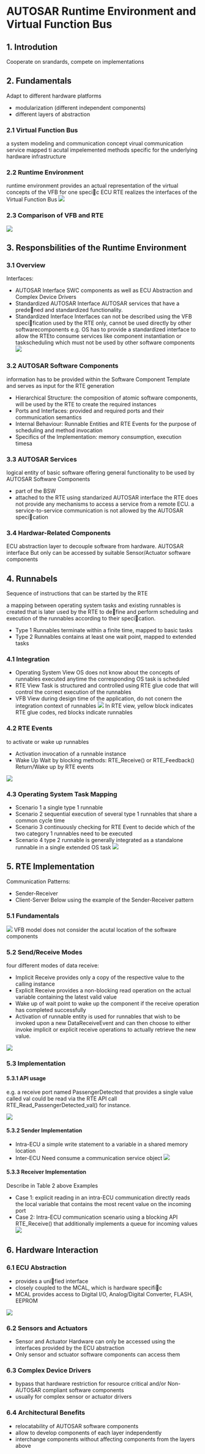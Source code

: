 # AUTOSAR Runtime Environment and Virtual Function Bus
## 1. Introdution
Cooperate on srandards, compete on implementations

## 2. Fundamentals
Adapt to different hardware platforms
* modularization (different independent components)
* different layers of abstraction

### 2.1 Virtual Function Bus
a system modeling and communication concept
virual communication service
mapped ti acutal impelemented methods specific for the underlying hardware infrastructure

### 2.2 Runtime Environment
runtime environment provides an actual representation of the virtual concepts of the VFB for one specic ECU
RTE realizes the interfaces of the Virtual Function Bus
![](Fig2.png)

### 2.3 Comparison of VFB and RTE
![](Fig3.png)

## 3. Responsbilities of the Runtime Environment
### 3.1 Overview
Interfaces:
* AUTOSAR Interface
SWC components as well as ECU Abstraction and Complex Device Drivers
* Standardized AUTOSAR Interface
AUTOSAR services that have a predened and standardized functionality.
* Standardized Interface
Interfaces can not be described using the VFB specification
used by the RTE only, cannot be used directly by other softwarecomponents
e.g. OS has to provide a standardized interface to allow the RTEto consume services like component instantiation or taskscheduling which must not be used by other software components
![](Fig4.png)

### 3.2 AUTOSAR Software Components
information has to be provided within the Software Component Template and serves as input for the RTE generation
* Hierarchical Structure: the composition of atomic software components, will be used by the RTE to create the required
instances
* Ports and Interfaces: provided and required ports and their communication semantics
* Internal Behaviour: Runnable Entities and RTE Events for the purpose
of scheduling and method invocation
* Specifics of the Implementation: memory consumption, execution
timesa

### 3.3 AUTOSAR Services
logical entity of basic software offering general functionality to be used by AUTOSAR Software Components
* part of the BSW
* attached to the RTE using standarized AUTOSAR interface
the RTE does not provide any mechanisms to access a service from a remote ECU.
a service-to-service communication is not allowed by the AUTOSAR specication

### 3.4 Hardwar-Related Components
ECU abstraction layer to decouple software from hardware.
AUTOSAR interface
But only can be accessed by suitable Sensor/Actuator software components 

## 4. Runnabels
Sequence of instructions that can be started by the RTE

a mapping between operating system tasks and existing runnables is created that is later used by the RTE to define and perform scheduling and execution of the runnables according to their specication.

* Type 1 Runnables terminate within a finite time, mapped to basic tasks
* Type 2 Runnables contains at least one wait point, mapped to extended tasks

### 4.1 Integration
* Operating System View
OS does not know about the concepts of runnables
executed anytime the corresponding OS task is scheduled
* RTE View
Task is structured and controlled using RTE glue code that will control the correct execution of the runnables
* VFB View
during design time of the application, do not conern the integration context of runnables
![](Fig5.png)
In RTE view, yellow block indicates RTE glue codes, red blocks indicate runnables

### 4.2 RTE Events
to activate or wake up runnables
* Activation
invocation of a runnable instance
* Wake Up
Wait by blocking methods: RTE_Receive() or RTE_Feedback()
Return/Wake up by RTE events

![](Table1.png)

### 4.3 Operating System Task Mapping
* Scenario 1
a single type 1 runnable
* Scenario 2
sequential execution of several type 1 runnables that share a common cycle time
* Scenario 3
continuously checking for RTE Event to decide which of the two category 1 runnables need to be executed
* Scenario 4
type 2 runnable is generally integrated as a standalone runnable in a single extended OS task
![](Fig6.png)

## 5. RTE Implementation
Communication Patterns:
* Sender-Receiver
* Client-Server
Below using the example of the Sender-Receiver pattern
### 5.1 Fundamentals
![](Fig7.png)
VFB model does not consider the acutal location of the software components
### 5.2 Send/Receive Modes
four different modes of data receive:
* Implicit Receive
provides only a copy of the respective value to the calling instance
* Explicit Receive
provides a non-blocking read operation on the actual variable containing the latest valid value
* Wake up of wait point
to wake up the component if the receive operation has completed successfully
* Activation of runnable entity
is used for runnables that wish to be invoked upon a new DataReceiveEvent and can then choose to either invoke implicit or explicit receive operations to actually retrieve the new value.

![](Table2.png)
### 5.3 Implementation
#### 5.3.1 API usage
e.g. a receive port named PassengerDetected that provides a single value called val could be read via the RTE API call RTE_Read_PassengerDetected_val() for instance.

![](List2.png)
#### 5.3.2 Sender Implementation
* Intra-ECU
a simple write statement to a variable in a shared memory location
* Inter-ECU
Need consume a communication service object
![](List3.png)
#### 5.3.3 Receiver Implementation
Describe in Table 2 above
Examples
* Case 1: 
explicit reading in an intra-ECU communication
directly reads the local variable that contains the most recent value on the incoming port
* Case 2:
Intra-ECU communication scenario
using a blocking API RTE_Receive() that additionally implements a queue for incoming values
![](List4.png)

## 6. Hardware Interaction
### 6.1 ECU Abstraction
* provides a unified interface
* closely coupled to the MCAL, which is hardware specific
* MCAL provides access to Digital I/O, Analog/Digital Converter, FLASH, EEPROM

![](Fig8.png)

### 6.2 Sensors and Actuators
* Sensor and Actuator Hardware can only be accessed using the interfaces provided by the ECU abstraction
* Only sensor and sctuator software components can access them

### 6.3 Complex Device Drivers
* bypass that hardware restriction for resource critical and/or Non-AUTOSAR compliant software components
* usually for complex sensor or actuator drivers

### 6.4 Architectural Benefits
* relocatability of AUTOSAR software components
* allow to develop components of each layer independently
* interchange components without affecting components from the layers above